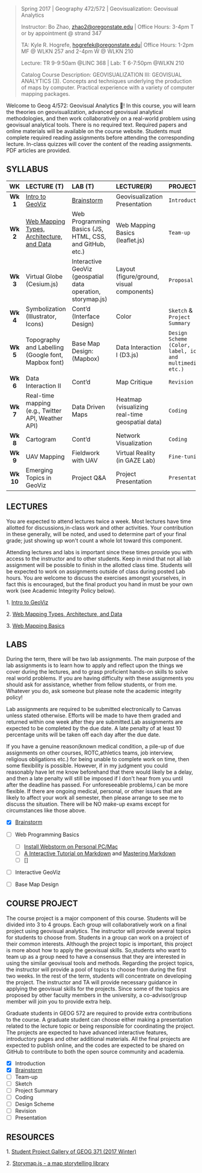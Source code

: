 > Spring 2017 | Geography 472/572 | Geovisualization: Geovisual Analytics
>
> Instructor: Bo Zhao, zhao2@oregonstate.edu | Office Hours: 3-4pm T or by appointment @ strand 347
>
> TA: Kyle R. Hogrefe, hogrefek@oregonstate.edu| Office Hours: 1-2pm MF @ WLKN 257 and 2-4pm W @ WLKN 210
>
> Lecture: TR 9-9:50am @LINC 368 | Lab:  T 6-7:50pm @WLKN 210
>
> Catalog Course Description: GEOVISUALIZATION III: GEOVISUAL ANALYTICS (3). Concepts and techniques underlying the production of maps by computer. Practical experience with a variety of computer mapping packages.

Welcome to Geog 4/572: Geovisual Analytics :gift_heart:! In this course, you will learn the theories on geovisualization, advanced geovisual analytical methodologies, and then work collaboratively on a real-world problem using geovisual analytical tools. There is no required text. Required papers and online materials will be available on the course website. Students must complete required reading assignments before attending the corresponding lecture. In-class quizzes will cover the content of the reading assignments. PDF articles are provided.

## SYLLABUS

|  **WK**   | **LECTURE  (T)**                         | **LAB (T)**                              | **LECTURE(R)**                           | **PROJECT**                              | READING                                  |
| :-------: | :--------------------------------------- | :--------------------------------------- | :--------------------------------------- | :--------------------------------------- | :--------------------------------------- |
| **Wk 1**  | [Intro to GeoViz](wk01/wk01_1_lec01/wk01_1_lec01.pdf) | [Brainstorm](project/brainstorm.md)      | Geovisualization Presentation            | `Introduction`                           | [W3School tutorial](wk01/readme.md)      |
| **Wk 2**  | [Web Mapping Types, Architecture, and Data](wk02/wk02_1_lec03/readme.md) | Web Programming Basics  (JS, HTML, CSS, and GitHub, etc.) | Web Mapping Basics (leaflet.js)          | `Team-up`                                | [Leaflet.js tutorial](wk02/readme.md)    |
| **Wk 3**  | Virtual Globe (Cesium.js)                | Interactive GeoViz   (geospatial data operation, storymap.js) | Layout (figure/ground, visual components) | `Proposal`                               | [Cesium.js tutorial, Web design principles](wk03/readme.md) |
| **Wk 4**  | Symbolization (Illustrator, Icons)       | Cont’d   (Interface  Design)             | Color                                    | `Sketch` & `Project Summary`             | [Principles of Color](wk04/readme.md)    |
| **Wk 5**  | Topography and Labelling  (Google font, Mapbox font) | Base Map Design:   (Mapbox)              | Data Interaction I (D3.js)               | `Design Scheme (Color, label, icon, and multimedia,  etc.)` | [Map Design Principles, D3.js tutorial](wk05/readme.md) |
| **Wk 6**  | Data Interaction II                      | Cont’d                                   | Map Critique                             | `Revision`                               |                                          |
| **Wk 7**  | Real-time mapping (e.g., Twitter API, Weather API) | Data Driven Maps                         | Heatmap   (visualizing real-time geospatial data) | `Coding`                                 |                                          |
| **Wk 8**  | Cartogram                                | Cont’d                                   | Network Visualization                    | `Coding`                                 |                                          |
| **Wk 9**  | UAV Mapping                              | Fieldwork with UAV                       | Virtual Reality   (in GAZE Lab)          | `Fine-tuning`                            |                                          |
| **Wk 10** | Emerging Topics in GeoViz                | Project Q&A                              | Project Presentation                     | `Presentation`                           |                                          |

## LECTURES

You are expected to attend lectures twice a week. Most lectures have time allotted for discussions,in-class work and other activities. Your contribution in these generally, will be noted, and used to determine part of your final grade; just showing up won't count a whole lot toward this component.

Attending lectures and labs is important since these times provide you with access to the instructor and to other students. Keep in mind that not all lab assignment will be possible to finish in the allotted class time. Students will be expected to work on assignments outside of class during posted Lab hours. You are welcome to discuss the exercises amongst yourselves, in fact this is encouraged, but the final product you hand in must be your own work (see Academic Integrity Policy below).

1\. [Intro to GeoViz](wk01/wk01_1_lec01/wk01_1_lec01.pdf)

2\. [Web Mapping Types, Architecture, and Data](wk02/wk02_1_lec03/readme.md)

3\. [Web Mapping Basics]()

## LABS

During the term, there will be two lab assignments. The main purpose of the lab assignments is to learn how to apply and reflect upon the things we cover during the lectures, and to grasp proficient hands-on skills to solve real world problems. If you are having difficulty with these assignments you should ask for assistance, whether from fellow students, or from me. Whatever you do, ask someone but please note the academic integrity policy! 

Lab assignments are required to be submitted electronically to Canvas unless stated otherwise. Efforts will be made to have them graded and returned within one week after they are submitted.Lab assignments are expected to be completed by the due date. A late penalty of at least 10 percentage units will be taken off each day after the due date.

If you have a genuine reason(known medical condition, a pile-up of due assignments on other courses, ROTC,athletics teams, job interview, religious obligations etc.) for being unable to complete work on time, then some flexibility is possible. However, if in my judgment you could reasonably have let me know beforehand that there would likely be a delay, and then a late penalty will still be imposed if I don't hear from you until after the deadline has passed. For unforeseeable problems,I can be more flexible. If there are ongoing medical, personal, or other issues that are likely to affect your work all semester, then please arrange to see me to discuss the situation. There will be NO make-up exams except for circumstances like those above.

- [X] [Brainstorm](project/brainstorm.md)
- [ ] Web Programming Basics
    - [ ] [Install Webstorm on Personal PC/Mac](resource/install_webstorm.md)
    - [ ] [A Interactive Tutorial on Markdown](http://www.markdowntutorial.com/) and [Mastering Markdown](https://guides.github.com/features/mastering-markdown/)
    - [ ] []
- [ ] Interactive GeoViz


- [ ] Base Map Design

## COURSE PROJECT

The course project is a major component of this course. Students will be divided into 3 to 4 groups. Each group will collaboratively work on a final project using geovisual analytics. The instructor will provide several topics for students to choose from. Students in a group can work on a project of their common interests. Although the project topic is important, this project is more about how to apply the geovisual skills. So,students who want to team up as a group need to have a consensus that they are interested in using the similar geovisual tools and methods. Regarding the project topics, the instructor will provide a pool of topics to choose from during the first two weeks. In the rest of the term, students will concentrate on developing the project. The instructor and TA will provide necessary guidance in applying the geovisual skills for the projects. Since some of the topics are proposed by other faculty members in the university, a co-advisor/group member will join you to provide extra help.

Graduate students in GEOG 572 are required to provide extra contributions to the course. A graduate student can choose either making a presentation related to the lecture topic or being responsible for coordinating the project. The projects are expected to have advanced interactive features, introductory pages and other additional materials. All the final projects are expected to publish online, and the codes are expected to be shared on GitHub to contribute to both the open source community and academia.

- [X] Introduction
- [X] [Brainstorm](project/brainstorm.md)
- [ ] Team-up
- [ ] Sketch
- [ ] Project Summary
- [ ] Coding
- [ ] Design Scheme
- [ ] Revision
- [ ] Presentation

## RESOURCES

1\. [Student Project Gallery of GEOG 371 (2017 Winter)](http://cdn.rawgit.com/jakobzhao/project_gallery/master/index.html)

2\. [Storymap.js - a map storytelling library](https://github.com/jakobzhao/storymap)